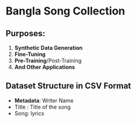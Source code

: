# Bangla Song Collection&#x20;

## Purposes:&#x20;

1. **Synthetic Data Generation**&#x20;
2. **Fine-Tuning**&#x20;
3. **Pre-Training**/Post-Training
4. **And Other Applications**&#x20;

## Dataset Structure in CSV Format&#x20;

- **Metadata**: Writer Name
- Title : Title of the song&#x20;
- Song: lyrics&#x20;

##

